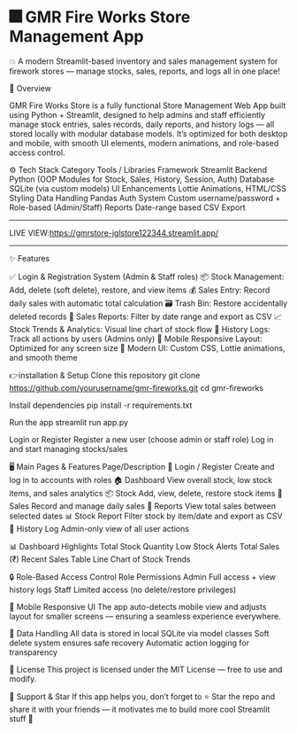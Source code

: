 # 🎆 GMR Fire Works Store Management App

💥 A modern Streamlit-based inventory and sales management system for firework stores — manage stocks, sales, reports, and logs all in one place!

🧠 Overview

GMR Fire Works Store is a fully functional Store Management Web App built using Python + Streamlit, designed to help admins and staff efficiently manage stock entries, sales records, daily reports, and history logs — all stored locally with modular database models.
It’s optimized for both desktop and mobile, with smooth UI elements, modern animations, and role-based access control.

⚙️ Tech Stack
Category	Tools / Libraries
Framework	Streamlit
Backend	Python (OOP Modules for Stock, Sales, History, Session, Auth)
Database	SQLite (via custom models)
UI Enhancements	Lottie Animations, HTML/CSS Styling
Data Handling	Pandas
Auth System	Custom username/password + Role-based (Admin/Staff)
Reports	Date-range based CSV Export

*************************************************************************************************
LIVE VIEW:https://gmrstore-jglstore122344.streamlit.app/
*************************************************************************************************
✨ Features

✅ Login & Registration System (Admin & Staff roles)
📦 Stock Management: Add, delete (soft delete), restore, and view items
💰 Sales Entry: Record daily sales with automatic total calculation
🗃️ Trash Bin: Restore accidentally deleted records
📆 Sales Reports: Filter by date range and export as CSV
📈 Stock Trends & Analytics: Visual line chart of stock flow
🧾 History Logs: Track all actions by users (Admins only)
📱 Mobile Responsive Layout: Optimized for any screen size
🎨 Modern UI: Custom CSS, Lottie animations, and smooth theme

👉installation & Setup
Clone this repository
git clone https://github.com/yourusername/gmr-fireworks.git
cd gmr-fireworks

Install dependencies
pip install -r requirements.txt

Run the app
streamlit run app.py

Login or Register
Register a new user (choose admin or staff role)
Log in and start managing stocks/sales

🖥️ Main Pages & Features
Page/Description
🔐 Login / Register	Create and log in to accounts with roles
🏠 Dashboard	View overall stock, low stock items, and sales analytics
📦 Stock	Add, view, delete, restore stock items
💸 Sales	Record and manage daily sales
📆 Reports	View total sales between selected dates
📊 Stock Report	Filter stock by item/date and export as CSV
📜 History Log	Admin-only view of all user actions

📊 Dashboard Highlights
Total Stock Quantity
Low Stock Alerts
Total Sales (₹)
Recent Sales Table
Line Chart of Stock Trends

🔒 Role-Based Access Control
Role	Permissions
Admin	Full access + view history logs
Staff	Limited access (no delete/restore privileges)

📱 Mobile Responsive UI
The app auto-detects mobile view and adjusts layout for smaller screens — ensuring a seamless experience everywhere.

💾 Data Handling
All data is stored in local SQLite via model classes
Soft delete system ensures safe recovery
Automatic action logging for transparency

🧾 License
This project is licensed under the MIT License — free to use and modify.

🌟 Support & Star
If this app helps you, don’t forget to ⭐ Star the repo and share it with your friends — it motivates me to build more cool Streamlit stuff 🚀
